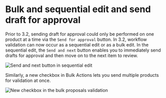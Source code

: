 # Bulk and sequential edit and send draft for approval

Prior to 3.2, sending draft for approval could only be performed on one product at a time via the `Send for approval` button. In 3.2, workflow validation can now occur as a sequential edit or as a bulk edit. In the sequential edit, the `Send and next` button enables you to immediately send drafts for approval and then move on to the next item to review.

![`Send and next` button in sequential edit](../img/send_and_next_button.png)

Similarly, a new checkbox in Bulk Actions lets you send multiple products for validation at once.

![New checkbox in the bulk proposals validation](../img/checkbox_in_bulk_proposals.png)
